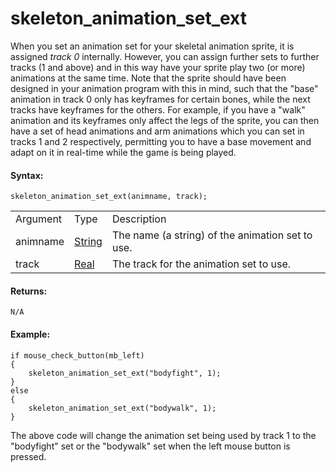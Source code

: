 # skeleton_animation_set_ext

When you set an animation set for your skeletal animation sprite, it is
assigned *track 0* internally. However, you can assign further sets to
further tracks (1 and above) and in this way have your sprite play two
(or more) animations at the same time. Note that the sprite should have
been designed in your animation program with this in mind, such that the
"base" animation in track 0 only has keyframes for certain bones, while
the next tracks have keyframes for the others. For example, if you have
a "walk" animation and its keyframes only affect the legs of the sprite,
you can then have a set of head animations and arm animations which you
can set in tracks 1 and 2 respectively, permitting you to have a base
movement and adapt on it in real-time while the game is being played.

#### Syntax:

``` gml
skeleton_animation_set_ext(animname, track);
```

|          |                                                                                 |                                                  |
|----------|---------------------------------------------------------------------------------|--------------------------------------------------|
| Argument | Type                                                                            | Description                                      |
| animname |  [String](../../../../../../../GameMaker_Language/GML_Overview/Data_Types)  | The name (a string) of the animation set to use. |
| track    |  [Real](../../../../../../../GameMaker_Language/GML_Overview/Data_Types)    | The track for the animation set to use.          |

#### Returns:

``` gml
N/A
```

#### Example:

``` gml
if mouse_check_button(mb_left)
{
    skeleton_animation_set_ext("bodyfight", 1);
}
else
{
    skeleton_animation_set_ext("bodywalk", 1);
}
```

The above code will change the animation set being used by track 1 to
the "bodyfight" set or the "bodywalk" set when the left mouse button is
pressed.
